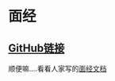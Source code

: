# 面经

## [GitHub链接](https://github.com/Zwbxwwm/doc)
顺便嘛....看看人家写的[面经文档](https://github.com/Snailclimb/JavaGuide)
